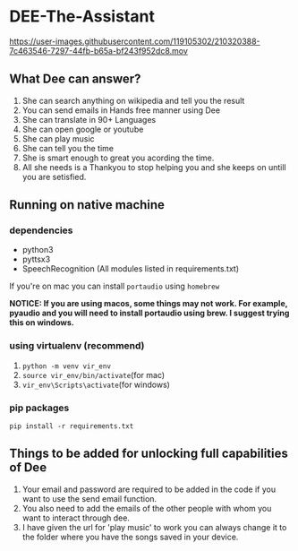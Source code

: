 # DEE-The-Assistant
https://user-images.githubusercontent.com/119105302/210320388-7c463546-7297-44fb-b65a-bf243f952dc8.mov
## What Dee can answer?
1. She can search anything on wikipedia and tell you the result
2. You can send emails in Hands free manner using Dee
3. She can translate in 90+ Languages
4. She can open google or youtube
5. She can play music
6. She can tell you the time
7. She is smart enough to great you acording the time.
8. All she needs is a Thankyou to stop helping you and she keeps on untill you are setisfied.

## Running on native machine
### dependencies
* python3
* pyttsx3
* SpeechRecognition
(All modules listed in requirements.txt)


If you're on mac you can install `portaudio` using `homebrew`

**NOTICE: If you are using macos, some things may not work. For example, pyaudio and you will need to install portaudio using brew. I suggest trying this on windows.**

### using virtualenv (recommend)
1. `python -m venv vir_env`
2. `source vir_env/bin/activate`(for mac)
3. `vir_env\Scripts\activate`(for windows)

### pip packages
`pip install -r requirements.txt` 

## Things to be added for unlocking full capabilities of Dee
1. Your email and password are required to be added in the code if you want to use the send email function.
2. You also need to add the emails of the other people with whom you want to interact through dee.
3. I have given the url for 'play music' to work you can always change it to the folder where you have the songs saved in your device.
